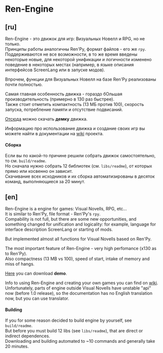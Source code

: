 # Ren-Engine



## \[ru]

Ren-Engine - это движок для игр: Визуальных Новелл и RPG, но не только.  
Принципы работы аналогичны Ren'Py, формат файлов - его же `rpy`.  
Поддерживаются не все возможности, в то же время введены некоторые новые, для некоторой унификации и логичности
изменено поведение в некоторых местах (например, в языке описания интерфейсов ScreenLang или в запуске модов).

Впрочем, функции для Визуальных Новелл на базе Ren'Py реализованы почти полностью.

Самая главная особенность движка - гораздо бОльшая производительность (примерно в 130 раз быстрее).  
Также стоит отметить компактность (13 МБ против 100), скорость запуска, потребление памяти и отсутствие подвисаний.

[Отсюда](https://drive.google.com/open?id=1TUzhBevm2dRokaPw19rMbAauXFzuxjLh)
можно скачать **демку** движка.

Информацию про использование движка и создание своих игр вы можете найти в документации на
[wiki](https://github.com/TrueCat17/Ren-Engine/wiki) проекта.

#### Сборка
Если вы по какой-то причине решили собрать движок самостоятельно, то см. `build/readme`.  
Но сначала нужно собрать 12 библиотек (см. `libs/readme`), от которых прямо или косвенно он зависит.  
Скачивание всех исходников и их сборка автоматизированы в десяток команд, выполняющиеся за 20 минут.



## \[en]

Ren-Engine is a engine for games: Visual Novells, RPG, etc...   
It is similar to Ren'Py, file format - Ren'Py's `rpy`.  
Compability is not full, but there are some new opportunities, and something changed for unification and logicality:
for example, language for interface description ScreenLang or starting of mods.

But implemented almost all functions for Visual Novells based on Ren'Py.

The most important feature of Ren-Engine - very high perfomance (x130 as to Ren'Py).  
Also compactness (13 MB vs 100), speed of start, intake of memory and miss of hangs.

[Here](https://drive.google.com/open?id=1TUzhBevm2dRokaPw19rMbAauXFzuxjLh)
you can download **demo**.

Info to using Ren-Engine and creating your own games you can find on
[wiki](https://github.com/TrueCat17/Ren-Engine/wiki).  
Unfortunately, parts of engine outside Visual Novells have unstable "api" now (before 1.0 release),
so the documentation has no English translation now, but you can use translator.

#### Building
If you for some reason decided to build engine by yourself, see `build/readme`.  
But before you must build 12 libs (see `libs/readme`), that are direct or indirect dependences.  
Downloading and building automated to ~10 commands and generally take 20 minutes.
